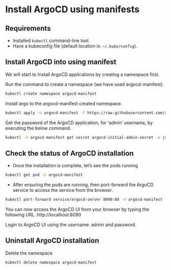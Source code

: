 # Install ArgoCD using manifests
## Requirements
- Installed `kubectl` command-line tool.
- Have a kubeconfig file (default location is` ~/.kube/config`).

## Install ArgoCD into using manifest
We will start to Install ArgoCD applications by creating a namespace first. 

Run the command to create a namespace (we have used argocd-manifest).  
```sh
kubectl create namespace argocd-manifest
```

Install argo to the argocd-manifest created namespace.
```sh
kubectl apply -n argocd-manifest -f https://raw.githubusercontent.com/argoproj/argo-cd/stable/manifests/install.yaml
```

Get the password of the ArgoCD application, for ‘admin’ username, by executing the below command.
```sh
kubectl -n argocd-manifest get secret argocd-initial-admin-secret -o jsonpath='{.data.password}' | base64 -d
```

## Check the status of ArgoCD installation
- Once the installation is complete, let’s see the pods running 
```sh
kubectl get pod -n argocd-manifest
``` 

- After ensuring the pods are running, then port-forward the ArgoCD service to access the service from the browser. 
```sh
kubectl port-forward service/argocd-server 8090:80 -n argocd-manifest
``` 

You can now access the ArgoCD UI from your browser by typing the following URL. http://localhost:8090 

Login to ArgoCD UI using the username: admin and password.

## Uninstall ArgoCD installation
Delete the namespace
```sh
kubectl delete namespace argocd-manifest
```
